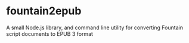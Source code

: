 # fountain2epub
A small Node.js library, and command line utility for converting Fountain script documents to EPUB 3 format
